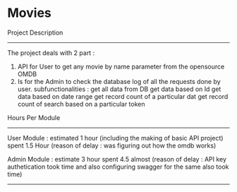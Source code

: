 # Movies
Project Description
*************************
The project deals with 2 part :
1. API for User to get any movie by name parameter from the opensource OMDB
2. Is for the Admin to check the database log of all the requests done by user.
    subfunctionalities : get all data from DB
                         get data based on Id
                         get data based on date range
                         get record count of a particular dat
                         get record count of search based on a particular token

Hours Per Module
********************
User Module : estimated 1 hour (including the making of basic API project)
              spent 1.5 Hour (reason of delay : was figuring out how the omdb works)
              
Admin Module : estimate 3 hour
                spent 4.5 almost (reason of delay : API key authetication took time and also configuring swagger for the same also took time)
                
*********************************************************************************************************************************************                
